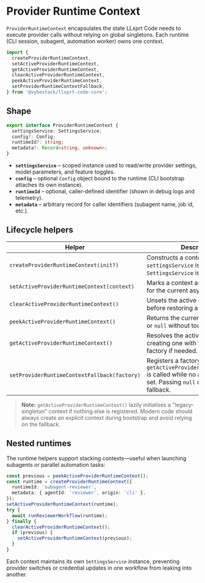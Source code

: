 # Provider Runtime Context

`ProviderRuntimeContext` encapsulates the state LLxprt Code needs to execute provider calls without relying on global singletons. Each runtime (CLI session, subagent, automation worker) owns one context.

```ts
import {
  createProviderRuntimeContext,
  setActiveProviderRuntimeContext,
  getActiveProviderRuntimeContext,
  clearActiveProviderRuntimeContext,
  peekActiveProviderRuntimeContext,
  setProviderRuntimeContextFallback,
} from '@vybestack/llxprt-code-core';
```

## Shape

```ts
export interface ProviderRuntimeContext {
  settingsService: SettingsService;
  config?: Config;
  runtimeId?: string;
  metadata?: Record<string, unknown>;
}
```

- **`settingsService`** – scoped instance used to read/write provider settings, model parameters, and feature toggles.
- **`config`** – optional `Config` object bound to the runtime (CLI bootstrap attaches its own instance).
- **`runtimeId`** – optional, caller-defined identifier (shown in debug logs and telemetry).
- **`metadata`** – arbitrary record for caller identifiers (subagent name, job id, etc.).

## Lifecycle helpers

| Helper                                       | Description                                                                                                                                     |
| -------------------------------------------- | ----------------------------------------------------------------------------------------------------------------------------------------------- |
| `createProviderRuntimeContext(init?)`        | Constructs a context. If `settingsService` is omitted a fresh `SettingsService` is created.                                                     |
| `setActiveProviderRuntimeContext(context)`   | Marks a context as the active one for the current async call stack.                                                                             |
| `clearActiveProviderRuntimeContext()`        | Unsets the active context (use before restoring a parent).                                                                                      |
| `peekActiveProviderRuntimeContext()`         | Returns the currently active context or `null` without touching fallbacks.                                                                      |
| `getActiveProviderRuntimeContext()`          | Resolves the active context, creating one with the fallback factory if needed.                                                                  |
| `setProviderRuntimeContextFallback(factory)` | Registers a factory used when `getActiveProviderRuntimeContext()` is called while no active context is set. Passing `null` clears the fallback. |

> **Note:** `getActiveProviderRuntimeContext()` lazily initialises a "legacy-singleton" context if nothing else is registered. Modern code should always create an explicit context during bootstrap and avoid relying on the fallback.

## Nested runtimes

The runtime helpers support stacking contexts—useful when launching subagents or parallel automation tasks:

```ts
const previous = peekActiveProviderRuntimeContext();
const runtime = createProviderRuntimeContext({
  runtimeId: 'subagent-reviewer',
  metadata: { agentId: 'reviewer', origin: 'cli' },
});
setActiveProviderRuntimeContext(runtime);
try {
  await runReviewerWorkflow(runtime);
} finally {
  clearActiveProviderRuntimeContext();
  if (previous) {
    setActiveProviderRuntimeContext(previous);
  }
}
```

Each context maintains its own `SettingsService` instance, preventing provider switches or credential updates in one workflow from leaking into another.
